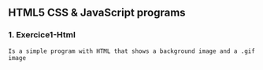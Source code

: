 ## HTML5 CSS & JavaScript programs

### 1. Exercice1-Html
	Is a simple program with HTML that shows a background image and a .gif
	image 


